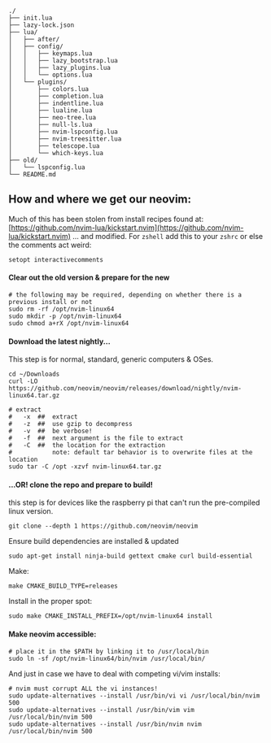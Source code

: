 ```
./
├── init.lua
├── lazy-lock.json
├── lua/
│   ├── after/
│   ├── config/
│   │   ├── keymaps.lua
│   │   ├── lazy_bootstrap.lua
│   │   ├── lazy_plugins.lua
│   │   └── options.lua
│   └── plugins/
│       ├── colors.lua
│       ├── completion.lua
│       ├── indentline.lua
│       ├── lualine.lua
│       ├── neo-tree.lua
│       ├── null-ls.lua
│       ├── nvim-lspconfig.lua
│       ├── nvim-treesitter.lua
│       ├── telescope.lua
│       └── which-keys.lua
├── old/
│   └── lspconfig.lua
└── README.md
```
## How and where we get our neovim:
Much of this has been stolen from install recipes found at:
    [https://github.com/nvim-lua/kickstart.nvim](https://github.com/nvim-lua/kickstart.nvim)
... and modified.
For `zshell` add this to your `zshrc` or else the comments act weird:
```
setopt interactivecomments
```
#### Clear out the old version & prepare for the new
```
# the following may be required, depending on whether there is a previous install or not
sudo rm -rf /opt/nvim-linux64
sudo mkdir -p /opt/nvim-linux64
sudo chmod a+rX /opt/nvim-linux64
```
#### Download the latest nightly...
This step is for normal, standard, generic computers & OSes.
```
cd ~/Downloads
curl -LO https://github.com/neovim/neovim/releases/download/nightly/nvim-linux64.tar.gz
```
```
# extract 
#   -x  ##  extract
#   -z  ##  use gzip to decompress
#   -v  ##  be verbose!
#   -f  ##  next argument is the file to extract
#   -C  ##  the location for the extraction
#           note: default tar behavior is to overwrite files at the location
sudo tar -C /opt -xzvf nvim-linux64.tar.gz
```
#### ...OR! clone the repo and prepare to build!
this step is for devices like the raspberry pi that can't run the pre-compiled linux version.
```
git clone --depth 1 https://github.com/neovim/neovim
```
Ensure build dependencies are installed & updated
```
sudo apt-get install ninja-build gettext cmake curl build-essential
```
Make:
```
make CMAKE_BUILD_TYPE=releases
```
Install in the proper spot:
```
sudo make CMAKE_INSTALL_PREFIX=/opt/nvim-linux64 install
```
#### Make neovim accessible:
```
# place it in the $PATH by linking it to /usr/local/bin
sudo ln -sf /opt/nvim-linux64/bin/nvim /usr/local/bin/
```
And just in case we have to deal with competing vi/vim installs:
```
# nvim must corrupt ALL the vi instances!
sudo update-alternatives --install /usr/bin/vi vi /usr/local/bin/nvim 500
sudo update-alternatives --install /usr/bin/vim vim /usr/local/bin/nvim 500
sudo update-alternatives --install /usr/bin/nvim nvim /usr/local/bin/nvim 500
```
